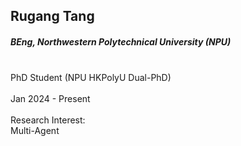 ## Rugang Tang
##### BEng, Northwestern Polytechnical University (NPU)

<div align="justify">
<br/>PhD Student (NPU HKPolyU Dual-PhD)
<br/><br/>
Jan 2024 - Present
<br/><br/>
Research Interest: <br/>
Multi-Agent
</div>
